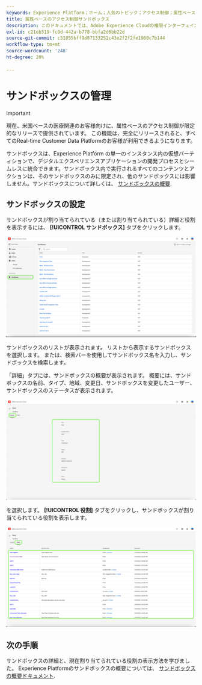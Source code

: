```yaml
---
keywords: Experience Platform；ホーム；人気のトピック；アクセス制御；属性ベースのアクセス制御；ABAC
title: 属性ベースのアクセス制御サンドボックス
description: このドキュメントでは、Adobe Experience Cloudの権限インターフェイスを使用したサンドボックスの管理について説明します
exl-id: c21eb319-fc0d-442a-b778-bbfa2d6bb22d
source-git-commit: c31855bff9d87133252c43e2f2f2fe1960c7b144
workflow-type: tm+mt
source-wordcount: '248'
ht-degree: 20%

---
```


# サンドボックスの管理

>[!IMPORTANT]
>
>現在、米国ベースの医療関連のお客様向けに、属性ベースのアクセス制御が限定的なリリースで提供されています。 この機能は、完全にリリースされると、すべてのReal-time Customer Data Platformのお客様が利用できるようになります。

サンドボックスは、Experience Platform の単一のインスタンス内の仮想パーティションで、デジタルエクスペリエンスアプリケーションの開発プロセスとシームレスに統合できます。サンドボックス内で実行されるすべてのコンテンツとアクションは、そのサンドボックスのみに限定され、他のサンドボックスには影響しません。サンドボックスについて詳しくは、 [サンドボックスの概要](../../../sandboxes/home.md).

## サンドボックスの設定

サンドボックスが割り当てられている（または割り当てられている）詳細と役割を表示するには、 **[!UICONTROL サンドボックス]** タブをクリックします。

![flac-sandboxes-tab](../../images/flac-ui/flac-sandboxes-tab.png)

サンドボックスのリストが表示されます。 リストから表示するサンドボックスを選択します。 または、検索バーを使用してサンドボックス名を入力し、サンドボックスを検索します。

「詳細」タブには、サンドボックスの概要が表示されます。 概要には、サンドボックスの名前、タイプ、地域、変更日、サンドボックスを変更したユーザー、サンドボックスのステータスが表示されます。

![flac-sandboxes-details](../../images/flac-ui/flac-sandboxes-details.png)

を選択します。 **[!UICONTROL 役割]** タブをクリックし、サンドボックスが割り当てられている役割を表示します。

![flac-sandboxes-roles](../../images/flac-ui/flac-sandboxes-roles.png)

## 次の手順

サンドボックスの詳細と、現在割り当てられている役割の表示方法を学びました。 Experience Platformのサンドボックスの概要については、 [サンドボックスの概要ドキュメント](../../sanboxes/../ui/overview.md).

